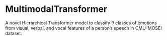 # MultimodalTransformer
A novel Hierarchical Transformer model to classify 9 classes of emotions from visual, verbal, and vocal features of a person’s speech in CMU-MOSEI dataset.
